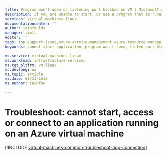 ```yaml
---
title: Program won’t open or listening port blocked on VM | Microsoft Azure
description: If you are unable to start, or use a program that is running on an Azure VM, use these steps to isolate the source of the problem.
services: virtual-machines-linux
documentationcenter: ''
author: iainfoulds
manager: timlt
editor: ''
tags: top-support-issue,azure-service-management,azure-resource-manager
keywords: cannot start application, program won t open, listen port blocked, unable to start program, listen port blocked

ms.service: virtual-machines-linux
ms.workload: infrastructure-services
ms.tgt_pltfrm: vm-linux
ms.devlang: na
ms.topic: article
ms.date: 08/31/2016
ms.author: iainfou

---
```

# Troubleshoot: cannot start, access or connect to an application running on an Azure virtual machine
[!INCLUDE [virtual-machines-common-troubleshoot-app-connection](../../includes/virtual-machines-common-troubleshoot-app-connection.md)]

